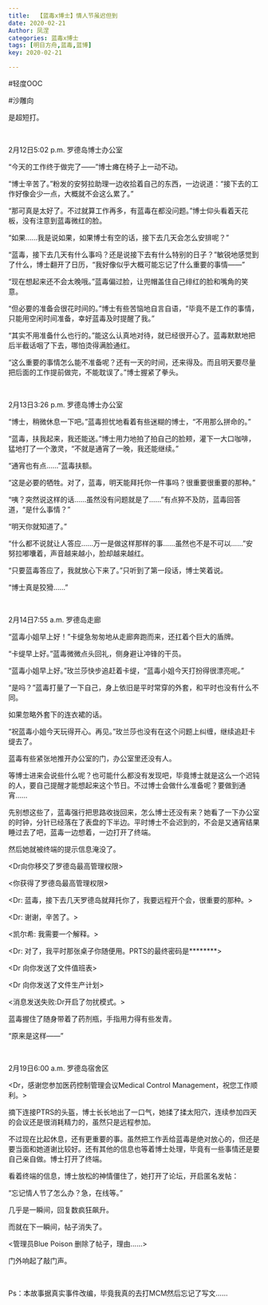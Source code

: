 ```yaml
---
title:  【蓝毒x博士】情人节虽迟但到
date: 2020-02-21
Author: 凤涅
categories: 蓝毒x博士
tags: [明日方舟,蓝毒,蓝博]
key: 2020-02-21

---
```


\#轻度OOC

\#沙雕向

是超短打。

<br />

2月12日5:02 p.m. 罗德岛博士办公室

“今天的工作终于做完了——”博士瘫在椅子上一动不动。

“博士辛苦了。”粉发的安努拉助理一边收拾着自己的东西，一边说道：“接下去的工作好像会少一点，大概就不会这么累了。”

“那可真是太好了。不过就算工作再多，有蓝毒在都没问题。”博士仰头看着天花板，没有注意到蓝毒微红的脸。

“如果……我是说如果，如果博士有空的话，接下去几天会怎么安排呢？”

“蓝毒，接下去几天有什么事吗？还是说接下去有什么特别的日子？”敏锐地感觉到了什么，博士翻开了日历，“我好像似乎大概可能忘记了什么重要的事情——”

“现在想起来还不会太晚哦。”蓝毒偏过脸，让兜帽盖住自己绯红的脸和嘴角的笑意。

“但必要的准备会很花时间的。”博士有些苦恼地自言自语，“毕竟不是工作的事情，只能用空闲时间准备，幸好蓝毒及时提醒了我。”

“其实不用准备什么也行的。”能这么认真地对待，就已经很开心了。蓝毒默默地把后半截话咽了下去，哪怕烫得满脸通红。

“这么重要的事情怎么能不准备呢？还有一天的时间，还来得及。而且明天要尽量把后面的工作提前做完，不能耽误了。”博士握紧了拳头。

<br />

2月13日3:26 p.m. 罗德岛博士办公室

“博士，稍微休息一下吧。”蓝毒担忧地看着有些迷糊的博士，“不用那么拼命的。”

“蓝毒，扶我起来，我还能送。”博士用力地拍了拍自己的脸颊，灌下一大口咖啡，猛地打了一个激灵，“不就是通宵了一晚，我还能继续。”

“通宵也有点……”蓝毒扶额。

“这是必要的牺牲。对了，蓝毒，明天能拜托你一件事吗？很重要很重要的那种。”

“咦？突然说这样的话……虽然没有问题就是了……”有点猝不及防，蓝毒回答道，“是什么事情？”

“明天你就知道了。”

“什么都不说就让人答应……万一是做这样那样的事……虽然也不是不可以……”安努拉嘟囔着，声音越来越小，脸却越来越红。

“只要蓝毒答应了，我就放心下来了。”只听到了第一段话，博士笑着说。

“博士真是狡猾……”

<br />

2月14日7:55 a.m. 罗德岛走廊

“蓝毒小姐早上好！”卡缇急匆匆地从走廊奔跑而来，还扛着个巨大的盾牌。

“卡缇早上好。”蓝毒微微点头回礼，侧身避让冲锋的干员。

“蓝毒小姐早上好。”玫兰莎快步追赶着卡缇，“蓝毒小姐今天打扮得很漂亮呢。”

“是吗？”蓝毒打量了一下自己，身上依旧是平时常穿的外套，和平时也没有什么不同。

如果忽略外套下的连衣裙的话。

“祝蓝毒小姐今天玩得开心。再见。”玫兰莎也没有在这个问题上纠缠，继续追赶卡缇去了。

蓝毒有些紧张地推开办公室的门，办公室里还没有人。

等博士进来会说些什么呢？也可能什么都没有发现吧，毕竟博士就是这么一个迟钝的人，要自己提醒才能想起来这个节日。不过博士会做什么准备呢？要做到通宵……

先别想这些了，蓝毒强行把思路收拢回来，怎么博士还没有来？她看了一下办公室的时钟，分针已经落在了表盘的下半边。平时博士不会迟到的，不会是又通宵结果睡过去了吧，蓝毒一边想着，一边打开了终端。

然后她就被终端的提示信息淹没了。

&lt;Dr向你移交了罗德岛最高管理权限&gt;

&lt;你获得了罗德岛最高管理权限&gt;

&lt;Dr: 蓝毒，接下去几天罗德岛就拜托你了，我要远程开个会，很重要的那种。&gt;

&lt;Dr: 谢谢，辛苦了。&gt;

&lt;凯尔希: 我需要一个解释。&gt;

&lt;Dr: 对了，我平时那张桌子你随便用。PRTS的最终密码是********&gt;

&lt;Dr 向你发送了文件值班表&gt;

&lt;Dr 向你发送了文件生产计划&gt;

&lt;消息发送失败:Dr开启了勿扰模式。&gt;

蓝毒握住了随身带着了药剂瓶，手指用力得有些发青。

“原来是这样——”

<br />

2月19日6:00 a.m. 罗德岛宿舍区

&lt;Dr，感谢您参加医药控制管理会议Medical Control Management，祝您工作顺利。&gt;

摘下连接PTRS的头盔，博士长长地出了一口气，她揉了揉太阳穴，连续参加四天的会议还是很消耗精力的，虽然只是远程参加。

不过现在比起休息，还有更重要的事。虽然把工作丢给蓝毒是绝对放心的，但还是要当面和她道谢比较好。还有其他的信息也等着博士处理，毕竟有一些事情还是要自己亲自做。博士打开了终端。

看着终端的信息，博士放松的神情僵住了，她打开了论坛，开启匿名发帖：

“忘记情人节了怎么办？急，在线等。”

几乎是一瞬间，回复数疯狂飙升。

而就在下一瞬间，帖子消失了。

&lt;管理员Blue Poison 删除了帖子，理由……&gt;

门外响起了敲门声。

<br />

Ps：本故事据真实事件改编，毕竟我真的去打MCM然后忘记了写文……